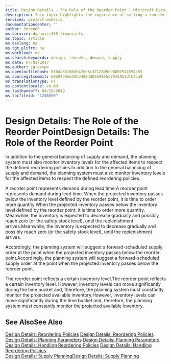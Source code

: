 ```yaml
---
title: Design Details - The Role of the Reorder Point | Microsoft Docs
description: This topic highlights the importance of setting a reorder point, so that you when to order more inventory.
services: project-madeira
documentationcenter: ''
author: SorenGP
ms.service: dynamics365-financials
ms.topic: article
ms.devlang: na
ms.tgt_pltfrm: na
ms.workload: na
ms.search.keywords: desigh, reorder, demand, supply
ms.date: 07/01/2017
ms.author: sgroespe
ms.openlocfilehash: 836da35166d947de8c37128d9ed8807914594c55
ms.sourcegitcommit: 60b87e5eb32bb408dd65b9855c29159b1dfbfca8
ms.translationtype: HT
ms.contentlocale: en-AU
ms.lasthandoff: 04/29/2019
ms.locfileid: "1246090"
---
```

# <a name="design-details-the-role-of-the-reorder-point"></a><span data-ttu-id="a021e-103">Design Details: The Role of the Reorder Point</span><span class="sxs-lookup"><span data-stu-id="a021e-103">Design Details: The Role of the Reorder Point</span></span>
<span data-ttu-id="a021e-104">In addition to the general balancing of supply and demand, the planning system must also monitor inventory levels for the affected items to respect the defined reordering policies.</span><span class="sxs-lookup"><span data-stu-id="a021e-104">In addition to the general balancing of supply and demand, the planning system must also monitor inventory levels for the affected items to respect the defined reordering policies.</span></span>  
  
<span data-ttu-id="a021e-105">A reorder point represents demand during lead time.</span><span class="sxs-lookup"><span data-stu-id="a021e-105">A reorder point represents demand during lead time.</span></span> <span data-ttu-id="a021e-106">When the projected inventory passes below the inventory level defined by the reorder point, it is time to order more quantity.</span><span class="sxs-lookup"><span data-stu-id="a021e-106">When the projected inventory passes below the inventory level defined by the reorder point, it is time to order more quantity.</span></span> <span data-ttu-id="a021e-107">Meanwhile, the inventory is expected to decrease gradually and possibly reach zero (or the safety stock level), until the replenishment arrives.</span><span class="sxs-lookup"><span data-stu-id="a021e-107">Meanwhile, the inventory is expected to decrease gradually and possibly reach zero (or the safety stock level), until the replenishment arrives.</span></span>  
  
<span data-ttu-id="a021e-108">Accordingly, the planning system will suggest a forward-scheduled supply order at the point when the projected inventory passes below the reorder point.</span><span class="sxs-lookup"><span data-stu-id="a021e-108">Accordingly, the planning system will suggest a forward-scheduled supply order at the point when the projected inventory passes below the reorder point.</span></span>  
  
<span data-ttu-id="a021e-109">The reorder point reflects a certain inventory level.</span><span class="sxs-lookup"><span data-stu-id="a021e-109">The reorder point reflects a certain inventory level.</span></span> <span data-ttu-id="a021e-110">However, inventory levels can move significantly during the time bucket and, therefore, the planning system must constantly monitor the projected available inventory.</span><span class="sxs-lookup"><span data-stu-id="a021e-110">However, inventory levels can move significantly during the time bucket and, therefore, the planning system must constantly monitor the projected available inventory.</span></span>  
  
## <a name="see-also"></a><span data-ttu-id="a021e-111">See Also</span><span class="sxs-lookup"><span data-stu-id="a021e-111">See Also</span></span>  
<span data-ttu-id="a021e-112">[Design Details: Reordering Policies](design-details-reordering-policies.md) </span><span class="sxs-lookup"><span data-stu-id="a021e-112">[Design Details: Reordering Policies](design-details-reordering-policies.md) </span></span>  
<span data-ttu-id="a021e-113">[Design Details: Planning Parameters](design-details-planning-parameters.md) </span><span class="sxs-lookup"><span data-stu-id="a021e-113">[Design Details: Planning Parameters](design-details-planning-parameters.md) </span></span>  
<span data-ttu-id="a021e-114">[Design Details: Handling Reordering Policies](design-details-handling-reordering-policies.md) </span><span class="sxs-lookup"><span data-stu-id="a021e-114">[Design Details: Handling Reordering Policies](design-details-handling-reordering-policies.md) </span></span>  
[<span data-ttu-id="a021e-115">Design Details: Supply Planning</span><span class="sxs-lookup"><span data-stu-id="a021e-115">Design Details: Supply Planning</span></span>](design-details-supply-planning.md)